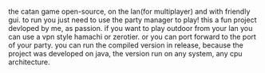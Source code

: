 the catan game open-source, on the lan(for multiplayer) and with friendly gui. to run you just need to use the party manager to play! this a fun project devloped by me, as passion. if you want to play outdoor from  your lan you can use a vpn style hamachi or zerotier. or you can port forward to the port of your party. you can run the compiled version in release, because the project was developed on java, the version run on any system, any cpu architecture.
